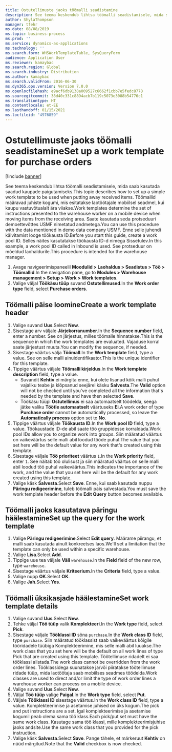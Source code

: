 ```yaml
---
title: Ostutellimuste jaoks töömalli seadistamine
description: See teema keskendub lihtsa töömalli seadistamisele, mida saab kasutada saadud kaupade paigutamiseks.
author: ShylaThompson
manager: tfehr
ms.date: 08/08/2019
ms.topic: business-process
ms.prod: ''
ms.service: dynamics-ax-applications
ms.technology: ''
ms.search.form: WHSWorkTemplateTable, SysQueryForm
audience: Application User
ms.reviewer: kamaybac
ms.search.region: Global
ms.search.industry: Distribution
ms.author: kamaybac
ms.search.validFrom: 2016-06-30
ms.dyn365.ops.version: Version 7.0.0
ms.openlocfilehash: e9acf6db9138a009527c6662f1cbb7e5fedc8778
ms.sourcegitcommit: 38d40c331c8894acb7b119c5073e3088b54776c1
ms.translationtype: HT
ms.contentlocale: et-EE
ms.lasthandoff: 01/15/2021
ms.locfileid: "4976859"
---
```

# <a name="set-up-a-work-template-for-purchase-orders"></a><span data-ttu-id="1a35d-103">Ostutellimuste jaoks töömalli seadistamine</span><span class="sxs-lookup"><span data-stu-id="1a35d-103">Set up a work template for purchase orders</span></span>

[!include [banner](../../includes/banner.md)]

<span data-ttu-id="1a35d-104">See teema keskendub lihtsa töömalli seadistamisele, mida saab kasutada saadud kaupade paigutamiseks.</span><span class="sxs-lookup"><span data-stu-id="1a35d-104">This topic describes how to set up a simple work template to be used when putting away received items.</span></span> <span data-ttu-id="1a35d-105">Töömallid määravad juhiste kogumi, mis esitatakse laotöötajale mobiilsel seadmel, kui kaupu vastuvõtualalt ära viiakse.</span><span class="sxs-lookup"><span data-stu-id="1a35d-105">Work templates determine the set of instructions presented to the warehouse worker on a mobile device when moving items from the receiving area.</span></span> <span data-ttu-id="1a35d-106">Saate kasutada seda protseduuri demoettevõttes USMF nimetatud andmetega.</span><span class="sxs-lookup"><span data-stu-id="1a35d-106">You can use this procedure with the data mentioned in demo data company USMF.</span></span> <span data-ttu-id="1a35d-107">Enne selle juhendi käivitamist looge töökausta ID.</span><span class="sxs-lookup"><span data-stu-id="1a35d-107">Before you start this guide, create a work pool ID.</span></span> <span data-ttu-id="1a35d-108">Selles näites kasutatakse töökausta ID-d nimega Sissetulev.</span><span class="sxs-lookup"><span data-stu-id="1a35d-108">In this example, a work pool ID called in Inbound is used.</span></span> <span data-ttu-id="1a35d-109">See protseduur on mõeldud laohaldurile.</span><span class="sxs-lookup"><span data-stu-id="1a35d-109">This procedure is intended for the warehouse manager.</span></span>

1. <span data-ttu-id="1a35d-110">Avage navigeerimispaneelil **Moodulid > Laohaldus > Seadistus > Töö > Töömallid**.</span><span class="sxs-lookup"><span data-stu-id="1a35d-110">In the navigation pane, go to **Modules > Warehouse management > Setup > Work > Work templates**.</span></span>
2. <span data-ttu-id="1a35d-111">Valige väljal **Töökäsu tüüp** suvand **Ostutellimused**.</span><span class="sxs-lookup"><span data-stu-id="1a35d-111">In the **Work order type** field, select **Purchase orders**.</span></span>

## <a name="create-a-work-template-header"></a><span data-ttu-id="1a35d-112">Töömalli päise loomine</span><span class="sxs-lookup"><span data-stu-id="1a35d-112">Create a work template header</span></span>
1. <span data-ttu-id="1a35d-113">Valige suvand **Uus**.</span><span class="sxs-lookup"><span data-stu-id="1a35d-113">Select **New**.</span></span>
2. <span data-ttu-id="1a35d-114">Sisestage arv väljale **Järjekorranumber**.</span><span class="sxs-lookup"><span data-stu-id="1a35d-114">In the **Sequence number** field, enter a number.</span></span> <span data-ttu-id="1a35d-115">See on järjestus, milles töömalle hinnatakse.</span><span class="sxs-lookup"><span data-stu-id="1a35d-115">This is the sequence in which the work templates are evaluated.</span></span> <span data-ttu-id="1a35d-116">Vajaduse korral saate järjestust muuta.</span><span class="sxs-lookup"><span data-stu-id="1a35d-116">You can modify the sequence, if needed.</span></span>  
3. <span data-ttu-id="1a35d-117">Sisestage väärtus välja **Töömall**.</span><span class="sxs-lookup"><span data-stu-id="1a35d-117">In the **Work template** field, type a value.</span></span> <span data-ttu-id="1a35d-118">See on selle malli ainuidentifikaator.</span><span class="sxs-lookup"><span data-stu-id="1a35d-118">This is the unique identifier for this template.</span></span>  
4. <span data-ttu-id="1a35d-119">Tippige väärtus väljale **Töömalli kirjeldus**.</span><span class="sxs-lookup"><span data-stu-id="1a35d-119">In the **Work template description** field, type a value.</span></span>
    - <span data-ttu-id="1a35d-120">Suvandit **Kehtiv** ei märgita enne, kui olete lisanud kõik malli puhul vajaliku teabe ja klõpsanud seejärel käsku **Salvesta**.</span><span class="sxs-lookup"><span data-stu-id="1a35d-120">The **Valid** option will not be checked until you've completed all the information that's needed by the template and have then selected **Save**.</span></span>  
    - <span data-ttu-id="1a35d-121">Töökäsu tüüpi **Ostutellimus** ei saa automaatselt töödelda, seega jätke valiku **Töötle automaatselt** väärtuseks **Ei**.</span><span class="sxs-lookup"><span data-stu-id="1a35d-121">A work order of type **Purchase order** cannot be automatically processed, so leave the **Automatically process** option set to **No**.</span></span>  
5. <span data-ttu-id="1a35d-122">Tippige väärtus väljale **Töökausta ID**.</span><span class="sxs-lookup"><span data-stu-id="1a35d-122">In the **Work pool ID** field, type a value.</span></span> <span data-ttu-id="1a35d-123">Töökaustade ID-de abil saate töö gruppidesse korraldada.</span><span class="sxs-lookup"><span data-stu-id="1a35d-123">Work pool IDs allow you to organize work into groups.</span></span> <span data-ttu-id="1a35d-124">Siin määratud väärtus on vaikeväärtus selle malli abil loodud tööde puhul.</span><span class="sxs-lookup"><span data-stu-id="1a35d-124">The value that you set here will be the default value for any work that's created using this template.</span></span>  
6. <span data-ttu-id="1a35d-125">Sisestage väljale **Töö prioriteet** väärtus `1`.</span><span class="sxs-lookup"><span data-stu-id="1a35d-125">In the **Work priority** field, enter `1`.</span></span> <span data-ttu-id="1a35d-126">See näitab töö olulisust ja siin määratud väärtus on selle malli abil loodud töö puhul vaikeväärtus.</span><span class="sxs-lookup"><span data-stu-id="1a35d-126">This indicates the importance of the work, and the value that you set here will be the default for any work created using this template.</span></span>  
7. <span data-ttu-id="1a35d-127">Valige käsk **Salvesta**.</span><span class="sxs-lookup"><span data-stu-id="1a35d-127">Select **Save**.</span></span> <span data-ttu-id="1a35d-128">Enne, kui saab kasutada nuppu **Päringu redigeerimine**, tuleb töömalli päis salvestada.</span><span class="sxs-lookup"><span data-stu-id="1a35d-128">You must save the work template header before the **Edit Query** button becomes available.</span></span>  

## <a name="set-up-the-query-for-the-work-template"></a><span data-ttu-id="1a35d-129">Töömalli jaoks kasutatava päringu häälestamine</span><span class="sxs-lookup"><span data-stu-id="1a35d-129">Set up the query for the work template</span></span>
1. <span data-ttu-id="1a35d-130">Valige **Päringu redigeerimine**.</span><span class="sxs-lookup"><span data-stu-id="1a35d-130">Select **Edit query**.</span></span> <span data-ttu-id="1a35d-131">Määrame piirangu, et malli saab kasutada ainult konkreetses laos.</span><span class="sxs-lookup"><span data-stu-id="1a35d-131">We'll set a limitation that the template can only be used within a specific warehouse.</span></span>  
2. <span data-ttu-id="1a35d-132">Valige **Lisa**.</span><span class="sxs-lookup"><span data-stu-id="1a35d-132">Select **Add**.</span></span>
3. <span data-ttu-id="1a35d-133">Tippige uue tea väljale **Väli** `warehouse`.</span><span class="sxs-lookup"><span data-stu-id="1a35d-133">In the **Field** field of the new row, type `warehouse`.</span></span>
4. <span data-ttu-id="1a35d-134">Sisestage väärtus väljale **Kriteerium**.</span><span class="sxs-lookup"><span data-stu-id="1a35d-134">In the **Criteria** field, type a value.</span></span>
5. <span data-ttu-id="1a35d-135">Valige nupp **OK**.</span><span class="sxs-lookup"><span data-stu-id="1a35d-135">Select **OK**.</span></span>
6. <span data-ttu-id="1a35d-136">Valige **Jah**.</span><span class="sxs-lookup"><span data-stu-id="1a35d-136">Select **Yes**.</span></span>

## <a name="set-work-template-details"></a><span data-ttu-id="1a35d-137">Töömalli üksikasjade häälestamine</span><span class="sxs-lookup"><span data-stu-id="1a35d-137">Set work template details</span></span>
1. <span data-ttu-id="1a35d-138">Valige suvand **Uus**.</span><span class="sxs-lookup"><span data-stu-id="1a35d-138">Select **New**.</span></span>
2. <span data-ttu-id="1a35d-139">Tehke väljal **Töö tüüp** valik **Komplekteeri**.</span><span class="sxs-lookup"><span data-stu-id="1a35d-139">In the **Work type** field, select **Pick**.</span></span>
3. <span data-ttu-id="1a35d-140">Sisestage väljale **Tööklassi ID** sõna `purchase`.</span><span class="sxs-lookup"><span data-stu-id="1a35d-140">In the **Work class ID** field, type `purchase`.</span></span> <span data-ttu-id="1a35d-141">Siin määratud tööklassist saab vaikeväärtus kõigile tööridadele tüübiga Komplekteerimine, mis selle malli abil luuakse.</span><span class="sxs-lookup"><span data-stu-id="1a35d-141">The work class that you set here will be the default on all work lines of type Pick that are created using this template.</span></span> <span data-ttu-id="1a35d-142">Töötellimuse ridadelt ei saa tööklassi alistada.</span><span class="sxs-lookup"><span data-stu-id="1a35d-142">The work class cannot be overridden from the work order lines.</span></span> <span data-ttu-id="1a35d-143">Tööklassidega suunatakse ja/või piiratakse töötellimuse ridade tüüp, mida laotöötaja saab mobiilses seadmes töödelda.</span><span class="sxs-lookup"><span data-stu-id="1a35d-143">Work classes are used to direct and/or limit the type of work order lines a warehouse worker can process on a mobile device.</span></span>  
4. <span data-ttu-id="1a35d-144">Valige suvand **Uus**.</span><span class="sxs-lookup"><span data-stu-id="1a35d-144">Select **New**.</span></span>
5. <span data-ttu-id="1a35d-145">Väljal **Töö tüüp** valige **Paigal**.</span><span class="sxs-lookup"><span data-stu-id="1a35d-145">In the **Work type** field, select **Put**.</span></span>
6. <span data-ttu-id="1a35d-146">Väljale **Tööklassi ID** sisestage väärtus.</span><span class="sxs-lookup"><span data-stu-id="1a35d-146">In the **Work class ID** field, type a value.</span></span> <span data-ttu-id="1a35d-147">Komplekteerimise ja asetamise juhised on üks kogum.</span><span class="sxs-lookup"><span data-stu-id="1a35d-147">The pick and put instructions are a set.</span></span> <span data-ttu-id="1a35d-148">Igal komplekteerimise ja asetamise kogumil peab olema sama töö klass.</span><span class="sxs-lookup"><span data-stu-id="1a35d-148">Each pick/put set must have the same work class.</span></span> <span data-ttu-id="1a35d-149">Kasutage sama töö klassi, mille komplekteerimisjuhise jaoks andsite.</span><span class="sxs-lookup"><span data-stu-id="1a35d-149">Use the same work class that you provided for the pick instruction.</span></span>  
7. <span data-ttu-id="1a35d-150">Valige käsk **Salvesta**.</span><span class="sxs-lookup"><span data-stu-id="1a35d-150">Select **Save**.</span></span> <span data-ttu-id="1a35d-151">Pange tähele, et märkeruut **Kehtiv** on nüüd märgitud.</span><span class="sxs-lookup"><span data-stu-id="1a35d-151">Note that the **Valid** checkbox is now checked.</span></span>  

